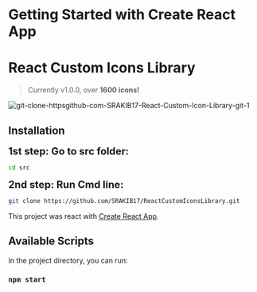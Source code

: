 # Getting Started with Create React App


# React Custom Icons Library


<!-- The brand new [React Custom Icons Library](https://https://github.com/SRAKIB17/ReactCustomIconLibrary.git/) to use as React components. -->

> Currently v1.0.0, over **1600 icons!**
<img src="https://i.ibb.co/8gppP4D/git-clone-httpsgithub-com-SRAKIB17-React-Custom-Icon-Library-git-1.gif" alt="git-clone-httpsgithub-com-SRAKIB17-React-Custom-Icon-Library-git-1" border="0">

## Installation

 <b  style='font-size:20px'> 1st step: Go to src folder:</b> 
```bash
cd src
```

 <b style='font-size:20px'> 2nd step: Run Cmd line:</b> 
```bash
git clone https://github.com/SRAKIB17/ReactCustomIconsLibrary.git
```




This project was react with [Create React App](https://github.com/facebook/create-react-app).

## Available Scripts

In the project directory, you can run:

### `npm start`

